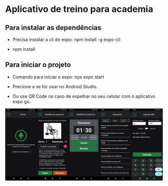 # Aplicativo de treino para academia
## Para instalar as dependências
- Precisa instalar a cli do expo: npm install -g expo-cli

- npm install

## Para iniciar o projeto
- Comando para iniciar o expo: npx expo start

- Precione a se for usar no Android Studio.

- Ou use QR Code no caso de espelhar no seu celular com o aplicativo expo go.

<img src="./public/screens.png" alt="" >
